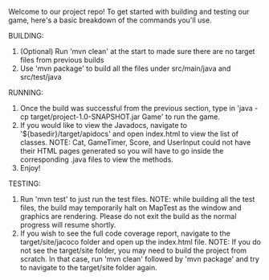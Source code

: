 Welcome to our project repo!
To get started with building and testing our game, here's a basic breakdown of the commands you'll use.

BUILDING:

1. (Optional) Run 'mvn clean' at the start to made sure there are no target files from previous builds
2. Use 'mvn package' to build all the files under src/main/java and src/test/java

RUNNING:

1. Once the build was successful from the previous section, type in 'java -cp target/project-1.0-SNAPSHOT.jar Game' to run the game.
2. If you would like to view the Javadocs, navigate to '${basedir}/target/apidocs' and open index.html to view the list of classes. NOTE: Cat, GameTimer, Score, and UserInput could not have their HTML pages generated so you will have to go inside the corresponding .java files to view the methods.
3. Enjoy!

TESTING:
1. Run 'mvn test' to just run the test files.
NOTE: while building all the test files, the build may temporarily halt on MapTest as the window and graphics are rendering. Please do not exit the build as the normal progress will resume shortly.
2. If you wish to see the full code coverage report, navigate to the target/site/jacoco folder and open up the index.html file.
NOTE: If you do not see the target/site folder, you may need to build the project from scratch. In that case, run 'mvn clean' followed by 'mvn package' and try to navigate to the target/site folder again.
